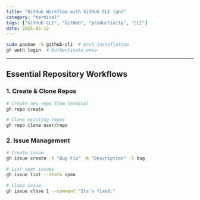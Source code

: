 ```yaml
---
title: "GitHub Workflow with GitHub CLI (gh)"
category: "terminal"
tags: ["GitHub CLI", "GitHub", "productivity", "CLI"]
date: 2025-05-12
---
```


```bash
sudo pacman -S github-cli  # Arch installation
gh auth login  # Authenticate once
```

---

## **Essential Repository Workflows**

### 1. Create & Clone Repos
```bash
# Create new repo from terminal
gh repo create

# Clone existing repos
gh repo clone user/repo
```

### 2. Issue Management
```bash
# Create issue
gh issue create -t "Bug Fix" -b "Description" -l bug

# List open issues
gh issue list --state open

# Close issue
gh issue close 1 --comment "Its's fixed."
```
